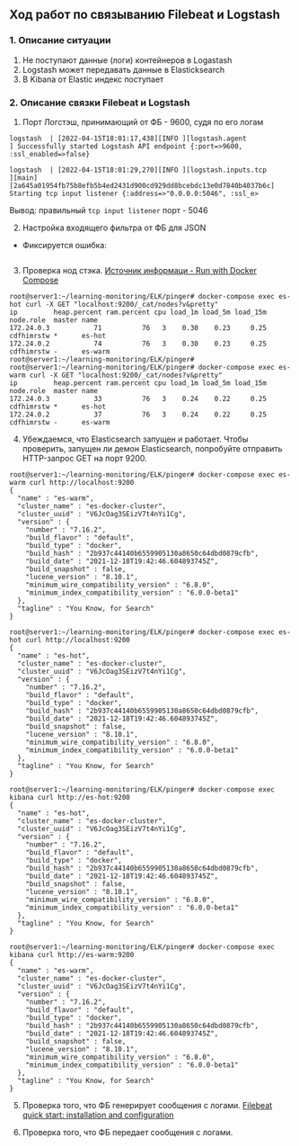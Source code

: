 ## Ход работ по связыванию Filebeat и Logstash

### 1. Описание ситуации

1. Не поступают данные (логи) контейнеров в Logastash
2. Logstash может передавать данные в Elasticksearch
3. В Kibana от Elastic индекс поступает

### 2. Описание связки Filebeat и Logstash

1. Порт Логстэш, принимающий от ФБ - 9600, судя по его логам

```
logstash  | [2022-04-15T18:01:17,438][INFO ][logstash.agent           ] Successfully started Logstash API endpoint {:port=>9600, :ssl_enabled=>false}
```
```
logstash  | [2022-04-15T18:01:29,270][INFO ][logstash.inputs.tcp      ][main][2a645a01954fb75b8efb5b4ed2431d900cd929dd8bcebdc13e0d7840b4037b6c] Starting tcp input listener {:address=>"0.0.0.0:5046", :ssl_e>
```
Вывод: правильный `tcp input listener` порт - 5046

2. Настройка входящего фильтра от ФБ для JSON
* Фиксируется ошибка:
```

```


3. Проверка нод стэка. [Источник информаци - Run with Docker Compose](https://www.elastic.co/guide/en/elastic-stack-get-started/7.16/get-started-docker.html)
```
root@server1:~/learning-monitoring/ELK/pinger# docker-compose exec es-hot curl -X GET "localhost:9200/_cat/nodes?v&pretty"
ip         heap.percent ram.percent cpu load_1m load_5m load_15m node.role  master name
172.24.0.3           71          76   3    0.30    0.23     0.25 cdfhimrstw *      es-hot
172.24.0.2           74          76   3    0.30    0.23     0.25 cdfhimrstw -      es-warm
root@server1:~/learning-monitoring/ELK/pinger# 
root@server1:~/learning-monitoring/ELK/pinger# docker-compose exec es-warm curl -X GET "localhost:9200/_cat/nodes?v&pretty"
ip         heap.percent ram.percent cpu load_1m load_5m load_15m node.role  master name
172.24.0.3           33          76   3    0.24    0.22     0.25 cdfhimrstw *      es-hot
172.24.0.2           37          76   3    0.24    0.22     0.25 cdfhimrstw -      es-warm

```

4. Убеждаемся, что Elasticsearch запущен и работает.
Чтобы проверить, запущен ли демон Elasticsearch, попробуйте отправить HTTP-запрос GET на порт 9200.
```
root@server1:~/learning-monitoring/ELK/pinger# docker-compose exec es-warm curl http://localhost:9200
{
  "name" : "es-warm",
  "cluster_name" : "es-docker-cluster",
  "cluster_uuid" : "V6JcOag3SEizV7t4nYi1Cg",
  "version" : {
    "number" : "7.16.2",
    "build_flavor" : "default",
    "build_type" : "docker",
    "build_hash" : "2b937c44140b6559905130a8650c64dbd0879cfb",
    "build_date" : "2021-12-18T19:42:46.604893745Z",
    "build_snapshot" : false,
    "lucene_version" : "8.10.1",
    "minimum_wire_compatibility_version" : "6.8.0",
    "minimum_index_compatibility_version" : "6.0.0-beta1"
  },
  "tagline" : "You Know, for Search"
}

```
```
root@server1:~/learning-monitoring/ELK/pinger# docker-compose exec es-hot curl http://localhost:9200
{
  "name" : "es-hot",
  "cluster_name" : "es-docker-cluster",
  "cluster_uuid" : "V6JcOag3SEizV7t4nYi1Cg",
  "version" : {
    "number" : "7.16.2",
    "build_flavor" : "default",
    "build_type" : "docker",
    "build_hash" : "2b937c44140b6559905130a8650c64dbd0879cfb",
    "build_date" : "2021-12-18T19:42:46.604893745Z",
    "build_snapshot" : false,
    "lucene_version" : "8.10.1",
    "minimum_wire_compatibility_version" : "6.8.0",
    "minimum_index_compatibility_version" : "6.0.0-beta1"
  },
  "tagline" : "You Know, for Search"
}

```

```
root@server1:~/learning-monitoring/ELK/pinger# docker-compose exec kibana curl http://es-hot:9200
{
  "name" : "es-hot",
  "cluster_name" : "es-docker-cluster",
  "cluster_uuid" : "V6JcOag3SEizV7t4nYi1Cg",
  "version" : {
    "number" : "7.16.2",
    "build_flavor" : "default",
    "build_type" : "docker",
    "build_hash" : "2b937c44140b6559905130a8650c64dbd0879cfb",
    "build_date" : "2021-12-18T19:42:46.604893745Z",
    "build_snapshot" : false,
    "lucene_version" : "8.10.1",
    "minimum_wire_compatibility_version" : "6.8.0",
    "minimum_index_compatibility_version" : "6.0.0-beta1"
  },
  "tagline" : "You Know, for Search"
}
```
```
root@server1:~/learning-monitoring/ELK/pinger# docker-compose exec kibana curl http://es-warm:9200
{
  "name" : "es-warm",
  "cluster_name" : "es-docker-cluster",
  "cluster_uuid" : "V6JcOag3SEizV7t4nYi1Cg",
  "version" : {
    "number" : "7.16.2",
    "build_flavor" : "default",
    "build_type" : "docker",
    "build_hash" : "2b937c44140b6559905130a8650c64dbd0879cfb",
    "build_date" : "2021-12-18T19:42:46.604893745Z",
    "build_snapshot" : false,
    "lucene_version" : "8.10.1",
    "minimum_wire_compatibility_version" : "6.8.0",
    "minimum_index_compatibility_version" : "6.0.0-beta1"
  },
  "tagline" : "You Know, for Search"
}

```
5. Проверка того, что ФБ генерирует сообщения с логами.
[Filebeat quick start: installation and configuration](https://www.elastic.co/guide/en/beats/filebeat/7.16/filebeat-installation-configuration.html)


6. Проверка того, что ФБ передает сообщения с логами.
